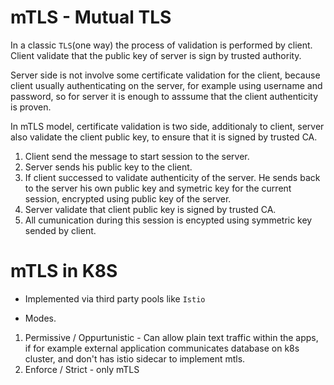 # mTLS - Mutual TLS 
In a classic `TLS`(one way) the process of validation is performed by client. Client validate that the public key of server is sign by trusted authority. 

Server side is not involve some certificate validation for the client, because client usually authenticating on the server, for example using username and password, so for server it is enough to asssume that the client authenticity is proven. 

In mTLS model, certificate validation is two side, additionaly to client, server also validate the client public key, to ensure that it is signed by trusted CA. 
1. Client send the message to start session to the server.
2. Server sends his public key to the client.
3. If client successed to validate authenticity of the server. He sends back to the server his own public key and symetric key for the current session, encrypted using public key of the server.
4. Server validate that client public key is signed by trusted CA. 
5. All cumunication during this session is encypted using symmetric key sended by client. 


# mTLS in K8S
- Implemented via third party pools like `Istio`

- Modes.
1. Permissive / Oppurtunistic - Can allow plain text traffic within the apps, if for example external application communicates database on k8s cluster, and don't has istio sidecar to implement mtls.
2. Enforce / Strict - only mTLS
